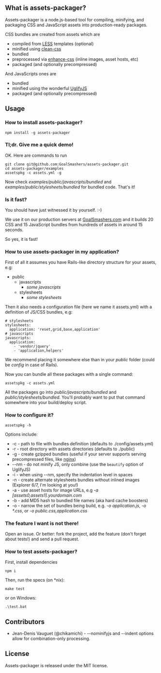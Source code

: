## What is assets-packager? ##

Assets-packager is a node.js-based tool for compiling, minifying, and packaging CSS and JavaScript assets into production-ready packages.

CSS bundles are created from assets which are

* compiled from [LESS](https://github.com/cloudhead/less.js) templates (optional)
* minified using [clean-css](https://github.com/GoalSmashers/clean-css)
* bundled
* preprocessed via [enhance-css](https://github.com/GoalSmashers/enhance-css) (inline images, asset hosts, etc)
* packaged (and optionally precompressed)

And JavaScripts ones are

* bundled
* minified using the wonderful [UglifyJS](https://github.com/mishoo/UglifyJS)
* packaged (and optionally precompressed)

## Usage ##

### How to install assets-packager? ###

    npm install -g assets-packager

### Tl;dr. Give me a quick demo! ###

OK. Here are commands to run

    git clone git@github.com:GoalSmashers/assets-packager.git
    cd assets-packager/examples
    assetspkg -c assets.yml -g

Now check _examples/public/javascripts/bundled_ and _examples/public/stylesheets/bundled_ for bundled code.
That's it!

### Is it fast? ###

You should have just witnessed it by yourself. :-)

We use it on our production servers at [GoalSmashers.com](http://goalsmashers.com) and it builds 20 CSS and 15 JavaScript bundles from hundreds of assets in around 15 seconds.

So yes, it is fast!

### How to use assets-packager in my application? ###

First of all it assumes you have Rails-like directory structure for your assets, e.g:

- public
    - javascripts
        - _some javascripts_
    - stylesheets
        - _some stylesheets_

Then it also needs a configuration file (here we name it assets.yml) with a definition of JS/CSS bundles, e.g:

    # stylesheets
    stylesheets:
      application: 'reset,grid,base,application'
    # javascripts
    javascripts:
      application:
        - 'vendor/jquery'
        - 'application,helpers'

We recommend placing it somewhere else than in your _public_ folder (could be _config_ in case of Rails).

Now you can bundle all these packages with a single command:

    assetspkg -c assets.yml

All the packages go into _public/javascripts/bundled_ and _public/stylesheets/bundled_.
You'll probably want to put that command somewhere into your build/deploy script.

### How to configure it? ###

    assetspkg -h

Options include:

* -c - path to file with bundles definition (defaults to ./config/assets.yml)
* -r - root directory with assets directories (defaults to ./public)
* -g - create gzipped bundles (useful if your server supports serving precompressed files, like [nginx](http://wiki.nginx.org/NginxHttpGzipStaticModule))
* --nm - do not minify JS, only combine (use the `beautify` option of UglifyJS)
* -i - when using --nm, specify the indentation level in spaces
* -n - create alternate stylesheets bundles without inlined images (Explorer 6/7, I'm looking at you!)
* -a - use asset hosts for image URLs, e.g _-a [assets0,assets1].yourdomain.com_
* -b - add MD5 hash to bundled file names (aka hard cache boosters)
* -o - narrow the set of bundles being build, e.g. _-o application.js_, _-o *.css_, or _-o public.css,application.css_

### The feature I want is not there! ###

Open an issue. Or better: fork the project, add the feature (don't forget about tests!) and send a pull request.

### How to test assets-packager? ###

First, install dependencies

    npm i

Then, run the specs (on *nix):

    make test

or on Windows:

    .\test.bat

## Contributors ##

* Jean-Denis Vauguet (@chikamichi) - --nominifyjs and --indent options allow for combination-only processing.

## License ##

Assets-packager is released under the MIT license.
